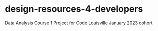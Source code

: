 # design-resources-4-developers
Data Analysis Course 1 Project for Code Louisville January 2023 cohort

